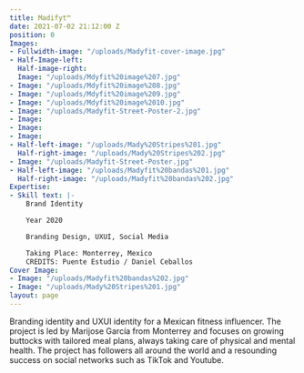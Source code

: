 ```yaml
---
title: Madifyt™
date: 2021-07-02 21:12:00 Z
position: 0
Images:
- Fullwidth-image: "/uploads/Madyfit-cover-image.jpg"
- Half-Image-left: 
  Half-image-right: 
  Image: "/uploads/Mdyfit%20image%207.jpg"
- Image: "/uploads/Mdyfit%20image%208.jpg"
- Image: "/uploads/Mdyfit%20image%209.jpg"
- Image: "/uploads/Mdyfit%20image%2010.jpg"
- Image: "/uploads/Madyfit-Street-Poster-2.jpg"
- Image: 
- Image: 
- Image: 
- Half-left-image: "/uploads/Mady%20Stripes%201.jpg"
  Half-right-image: "/uploads/Mady%20Stripes%202.jpg"
- Image: "/uploads/Madyfit-Street-Poster.jpg"
- Half-left-image: "/uploads/Madyfit%20bandas%201.jpg"
  Half-right-image: "/uploads/Madyfit%20bandas%202.jpg"
Expertise:
- Skill text: |-
    Brand Identity

    Year 2020

    Branding Design, UXUI, Social Media

    Taking Place: Monterrey, Mexico
    CREDITS: Puente Estudio / Daniel Ceballos
Cover Image:
- Image: "/uploads/Madyfit%20bandas%202.jpg"
- Image: "/uploads/Mady%20Stripes%201.jpg"
layout: page
---
```


Branding identity and UXUI identity for a Mexican fitness influencer. The project is led by Marijose García from Monterrey and focuses on growing buttocks with tailored meal plans, always taking care of physical and mental health. The project has followers all around the world and a resounding success on social networks such as TikTok and Youtube.